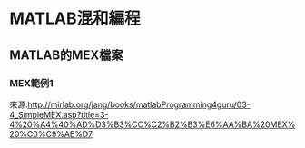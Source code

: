 # MATLAB混和編程
## MATLAB的MEX檔案
### MEX範例1


來源:http://mirlab.org/jang/books/matlabProgramming4guru/03-4_SimpleMEX.asp?title=3-4%20%A4%40%AD%D3%B3%CC%C2%B2%B3%E6%AA%BA%20MEX%20%C0%C9%AE%D7
